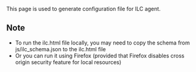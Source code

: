 This page is used to generate configuration file for ILC agent.

Note
----
- To run the ilc.html file locally, you may need to copy the schema from js/ilc_schema.json to the ilc.html file
- Or you can run it using Firefox (provided that Firefox disables cross origin security feature for local resources)
